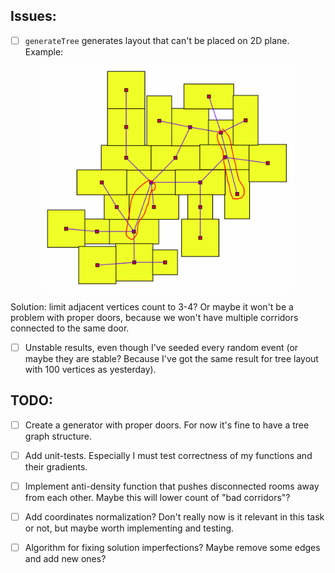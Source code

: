 ## Issues:
- [ ] `generateTree` generates layout that can't be placed on 2D plane. Example:
<p align="center">
<img src="images/tree_25_problem.png" alt="drawing" width="400"/>
</p>
Solution: limit adjacent vertices count to 3-4? Or maybe it won't be a problem with proper doors, because we won't have multiple corridors connected to the same door.

- [ ] Unstable results, even though I've seeded every random event (or maybe they are stable? Because I've got the same result for tree layout with 100 vertices as yesterday).

## TODO:
- [ ] Create a generator with proper doors. For now it's fine to have a tree graph structure.
- [ ] Add unit-tests. Especially I must test correctness of my functions and their gradients.
- [ ] Implement anti-density function that pushes disconnected rooms away from each other. Maybe this will lower count of "bad corridors"?
- [ ] Add coordinates normalization? Don't really now is it relevant in this task or not, but maybe worth implementing and testing.
- [ ] Algorithm for fixing solution imperfections? Maybe remove some edges and add new ones?

